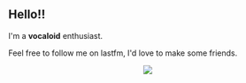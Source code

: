 ## Hello‼️

I'm a **vocaloid** enthusiast. 

Feel free to follow me on lastfm, I'd love to make some friends.

<p align="center">
  <a href="https://www.last.fm/user/hash_tofu">
    <img src="https://lastfm-recently-played.vercel.app/api?user=hash_tofu&bg_color=1e1e2e&header_style=normal&footer_style=normal_stats&border_radius=12&show_user=header&count=6&width=600&loved_style=3&loved=true"/>
  </a>
</p>
